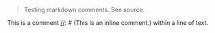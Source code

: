 > Testing markdown comments. See source.

[//]: # (This is a comment.)

This is a comment [//]: # (This is an inline comment.) within a line of text.

